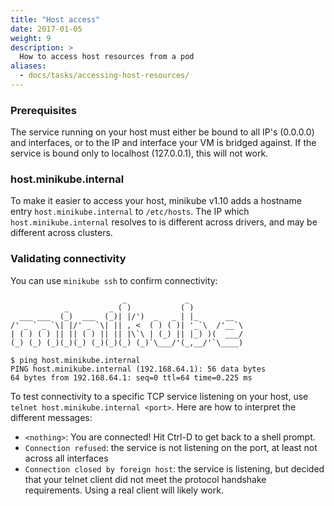 ```yaml
---
title: "Host access"
date: 2017-01-05
weight: 9
description: >
  How to access host resources from a pod
aliases:
  - docs/tasks/accessing-host-resources/
---
```

### Prerequisites

The service running on your host must either be bound to all IP's (0.0.0.0) and interfaces, or to the IP and interface your VM is bridged against. If the service is bound only to localhost (127.0.0.1), this will not work.

### host.minikube.internal

To make it easier to access your host, minikube v1.10 adds a hostname entry `host.minikube.internal` to `/etc/hosts`. The IP which `host.minikube.internal` resolves to is different across drivers, and may be different across clusters.

### Validating connectivity

You can use `minikube ssh` to confirm connectivity:

```
                         _             _            
            _         _ ( )           ( )           
  ___ ___  (_)  ___  (_)| |/')  _   _ | |_      __  
/' _ ` _ `\| |/' _ `\| || , <  ( ) ( )| '_`\  /'__`\
| ( ) ( ) || || ( ) || || |\`\ | (_) || |_) )(  ___/
(_) (_) (_)(_)(_) (_)(_)(_) (_)`\___/'(_,__/'`\____)

$ ping host.minikube.internal 
PING host.minikube.internal (192.168.64.1): 56 data bytes
64 bytes from 192.168.64.1: seq=0 ttl=64 time=0.225 ms
```

To test connectivity to a specific TCP service listening on your host, use `telnet host.minikube.internal <port>`. Here are how to interpret the different messages:

* `<nothing>`: You are connected! Hit Ctrl-D to get back to a shell prompt.
* `Connection refused`: the service is not listening on the port, at least not across all interfaces
* `Connection closed by foreign host`: the service is listening, but decided that your telnet client did not meet the protocol handshake requirements. Using a real client will likely work.
